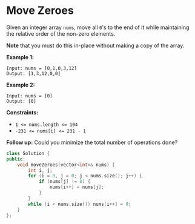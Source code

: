 #  Move Zeroes

Given an integer array `nums`, move all `0`'s to the end of it while maintaining the relative order of the non-zero elements.

**Note** that you must do this in-place without making a copy of the array.

 

**Example 1:**

```
Input: nums = [0,1,0,3,12]
Output: [1,3,12,0,0]
```

**Example 2:**

```
Input: nums = [0]
Output: [0]
```

 

**Constraints:**

- `1 <= nums.length <= 104`
- `-231 <= nums[i] <= 231 - 1`

 

**Follow up:** Could you minimize the total number of operations done?

```c++
class Solution {
public:
    void moveZeroes(vector<int>& nums) {
        int i, j;
        for (i = 0, j = 0; j < nums.size(); j++) {
            if (nums[j] != 0) {
                nums[i++] = nums[j];
            }
        }
        while (i < nums.size()) nums[i++] = 0;
    }
};
```

